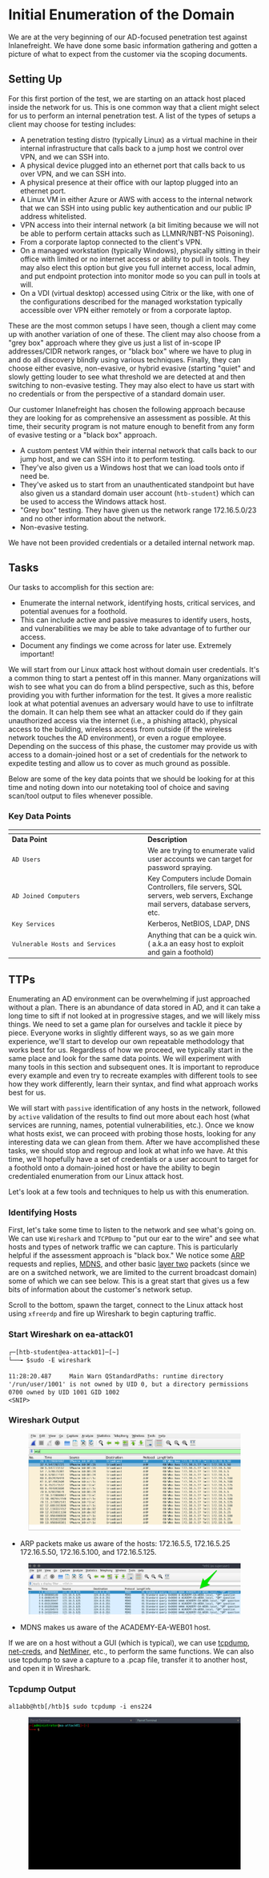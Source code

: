 # Initial Enumeration of the Domain

We are at the very beginning of our AD-focused penetration test against Inlanefreight. We have done some basic information gathering and gotten a picture of what to expect from the customer via the scoping documents.

## Setting Up

For this first portion of the test, we are starting on an attack host placed inside the network for us. This is one common way that a client might select for us to perform an internal penetration test. A list of the types of setups a client may choose for testing includes:

* A penetration testing distro (typically Linux) as a virtual machine in their internal infrastructure that calls back to a jump host we control over VPN, and we can SSH into.
* A physical device plugged into an ethernet port that calls back to us over VPN, and we can SSH into.
* A physical presence at their office with our laptop plugged into an ethernet port.
* A Linux VM in either Azure or AWS with access to the internal network that we can SSH into using public key authentication and our public IP address whitelisted.
* VPN access into their internal network (a bit limiting because we will not be able to perform certain attacks such as LLMNR/NBT-NS Poisoning).
* From a corporate laptop connected to the client's VPN.
* On a managed workstation (typically Windows), physically sitting in their office with limited or no internet access or ability to pull in tools. They may also elect this option but give you full internet access, local admin, and put endpoint protection into monitor mode so you can pull in tools at will.
* On a VDI (virtual desktop) accessed using Citrix or the like, with one of the configurations described for the managed workstation typically accessible over VPN either remotely or from a corporate laptop.

These are the most common setups I have seen, though a client may come up with another variation of one of these. The client may also choose from a "grey box" approach where they give us just a list of in-scope IP addresses/CIDR network ranges, or "black box" where we have to plug in and do all discovery blindly using various techniques. Finally, they can choose either evasive, non-evasive, or hybrid evasive (starting "quiet" and slowly getting louder to see what threshold we are detected at and then switching to non-evasive testing. They may also elect to have us start with no credentials or from the perspective of a standard domain user.

Our customer Inlanefreight has chosen the following approach because they are looking for as comprehensive an assessment as possible. At this time, their security program is not mature enough to benefit from any form of evasive testing or a "black box" approach.

* A custom pentest VM within their internal network that calls back to our jump host, and we can SSH into it to perform testing.
* They've also given us a Windows host that we can load tools onto if need be.
* They've asked us to start from an unauthenticated standpoint but have also given us a standard domain user account (`htb-student`) which can be used to access the Windows attack host.
* "Grey box" testing. They have given us the network range 172.16.5.0/23 and no other information about the network.
* Non-evasive testing.

We have not been provided credentials or a detailed internal network map.

## Tasks

Our tasks to accomplish for this section are:

* Enumerate the internal network, identifying hosts, critical services, and potential avenues for a foothold.
* This can include active and passive measures to identify users, hosts, and vulnerabilities we may be able to take advantage of to further our access.
* Document any findings we come across for later use. Extremely important!

We will start from our Linux attack host without domain user credentials. It's a common thing to start a pentest off in this manner. Many organizations will wish to see what you can do from a blind perspective, such as this, before providing you with further information for the test. It gives a more realistic look at what potential avenues an adversary would have to use to infiltrate the domain. It can help them see what an attacker could do if they gain unauthorized access via the internet (i.e., a phishing attack), physical access to the building, wireless access from outside (if the wireless network touches the AD environment), or even a rogue employee. Depending on the success of this phase, the customer may provide us with access to a domain-joined host or a set of credentials for the network to expedite testing and allow us to cover as much ground as possible.

Below are some of the key data points that we should be looking for at this time and noting down into our notetaking tool of choice and saving scan/tool output to files whenever possible.

### **Key Data Points**

<table data-header-hidden><thead><tr><th width="257.18182373046875"></th><th></th></tr></thead><tbody><tr><td><strong>Data Point</strong></td><td><strong>Description</strong></td></tr><tr><td><code>AD Users</code></td><td>We are trying to enumerate valid user accounts we can target for password spraying.</td></tr><tr><td><code>AD Joined Computers</code></td><td>Key Computers include Domain Controllers, file servers, SQL servers, web servers, Exchange mail servers, database servers, etc.</td></tr><tr><td><code>Key Services</code></td><td>Kerberos, NetBIOS, LDAP, DNS</td></tr><tr><td><code>Vulnerable Hosts and Services</code></td><td>Anything that can be a quick win. ( a.k.a an easy host to exploit and gain a foothold)</td></tr></tbody></table>

## TTPs

Enumerating an AD environment can be overwhelming if just approached without a plan. There is an abundance of data stored in AD, and it can take a long time to sift if not looked at in progressive stages, and we will likely miss things. We need to set a game plan for ourselves and tackle it piece by piece. Everyone works in slightly different ways, so as we gain more experience, we'll start to develop our own repeatable methodology that works best for us. Regardless of how we proceed, we typically start in the same place and look for the same data points. We will experiment with many tools in this section and subsequent ones. It is important to reproduce every example and even try to recreate examples with different tools to see how they work differently, learn their syntax, and find what approach works best for us.

We will start with `passive` identification of any hosts in the network, followed by `active` validation of the results to find out more about each host (what services are running, names, potential vulnerabilities, etc.). Once we know what hosts exist, we can proceed with probing those hosts, looking for any interesting data we can glean from them. After we have accomplished these tasks, we should stop and regroup and look at what info we have. At this time, we'll hopefully have a set of credentials or a user account to target for a foothold onto a domain-joined host or have the ability to begin credentialed enumeration from our Linux attack host.

Let's look at a few tools and techniques to help us with this enumeration.

### Identifying Hosts

First, let's take some time to listen to the network and see what's going on. We can use `Wireshark` and `TCPDump` to "put our ear to the wire" and see what hosts and types of network traffic we can capture. This is particularly helpful if the assessment approach is "black box." We notice some [ARP](https://en.wikipedia.org/wiki/Address_Resolution_Protocol) requests and replies, [MDNS](https://en.wikipedia.org/wiki/Multicast_DNS), and other basic [layer two](https://www.juniper.net/documentation/us/en/software/junos/multicast-l2/topics/topic-map/layer-2-understanding.html) packets (since we are on a switched network, we are limited to the current broadcast domain) some of which we can see below. This is a great start that gives us a few bits of information about the customer's network setup.

Scroll to the bottom, spawn the target, connect to the Linux attack host using `xfreerdp` and fire up Wireshark to begin capturing traffic.

### **Start Wireshark on ea-attack01**

```shell-session
┌─[htb-student@ea-attack01]─[~]
└──╼ $sudo -E wireshark

11:28:20.487     Main Warn QStandardPaths: runtime directory '/run/user/1001' is not owned by UID 0, but a directory permissions 0700 owned by UID 1001 GID 1002
<SNIP>
```

### **Wireshark Output**

<figure><img src="../../../../.gitbook/assets/image (168).png" alt=""><figcaption></figcaption></figure>

* ARP packets make us aware of the hosts: 172.16.5.5, 172.16.5.25 172.16.5.50, 172.16.5.100, and 172.16.5.125.

<figure><img src="../../../../.gitbook/assets/image (169).png" alt=""><figcaption></figcaption></figure>

* MDNS makes us aware of the ACADEMY-EA-WEB01 host.

If we are on a host without a GUI (which is typical), we can use [tcpdump](https://linux.die.net/man/8/tcpdump), [net-creds](https://github.com/DanMcInerney/net-creds), and [NetMiner](https://www.netminer.com/en/product/netminer.php), etc., to perform the same functions. We can also use tcpdump to save a capture to a .pcap file, transfer it to another host, and open it in Wireshark.

### **Tcpdump Output**

```shell-session
al1abb@htb[/htb]$ sudo tcpdump -i ens224
```

<figure><img src="../../../../.gitbook/assets/image (170).png" alt=""><figcaption></figcaption></figure>
